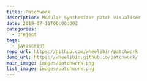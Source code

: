 ```yaml
---
title: Patchwork
description: Modular Synthesizer patch visualiser
date: 2019-07-11T00:00:00Z
categories:
  - project
tags:
  - javascript
repo_url: https://github.com/wheelibin/patchwork
demo_url: https://wheelibin.github.io/patchwork/
main_image: images/patchwork.png
list_image: images/patchwork.png
---
```

